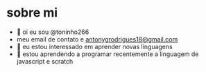 # sobre mi
- 👋 oi eu sou @toninho266
- meu email de contato e antonygrodrigues18@gmail.com
- 👀 eu estou interessado em aprender novas linguagens
- 🌱 estou aprendendo a programar recentemente a linguagem de javascript e scratch



